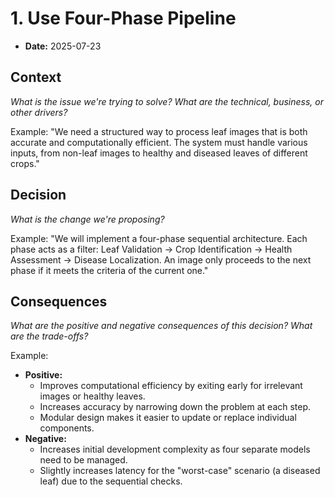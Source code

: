 # 1. Use Four-Phase Pipeline

* **Date:** 2025-07-23

## Context

*What is the issue we're trying to solve? What are the technical, business, or other drivers?*

Example: "We need a structured way to process leaf images that is both accurate and computationally efficient. The system must handle various inputs, from non-leaf images to healthy and diseased leaves of different crops."

## Decision

*What is the change we're proposing?*

Example: "We will implement a four-phase sequential architecture. Each phase acts as a filter: Leaf Validation -> Crop Identification -> Health Assessment -> Disease Localization. An image only proceeds to the next phase if it meets the criteria of the current one."

## Consequences

*What are the positive and negative consequences of this decision? What are the trade-offs?*

Example:
* **Positive:**
    * Improves computational efficiency by exiting early for irrelevant images or healthy leaves.
    * Increases accuracy by narrowing down the problem at each step.
    * Modular design makes it easier to update or replace individual components.
* **Negative:**
    * Increases initial development complexity as four separate models need to be managed.
    * Slightly increases latency for the "worst-case" scenario (a diseased leaf) due to the sequential checks.